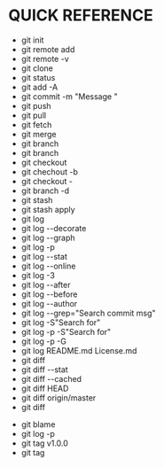 # QUICK REFERENCE 

* git init
* git remote add <remote-name> <repo-url>
* git remote -v
* git clone <repo-url>
* git status
* git add -A
* git commit -m "Message "
* git push
* git pull
* git fetch
* git merge
* git branch
* git branch <branch>
* git checkout <branch>
* git chechout -b <branch>
* git checkout -
* git branch -d <branch>
* git stash
* git stash apply
* git log
* git log --decorate
* git log --graph
* git log -p
* git log --stat
* git log --online
* git log -3
* git log --after
* git log --before
* git log --author
* git log --grep="Search commit msg"
* git log -S"Search for"
* git log -p -S"Search for"
* git log -p -G<RegEx>
* git log README.md License.md
* git diff
* git diff --stat
* git diff --cached
* git diff HEAD
* git diff origin/master
* git diff <file><dir>
* git blame <file>
* git log <commitID> -p
* git tag v1.0.0
* git tag
